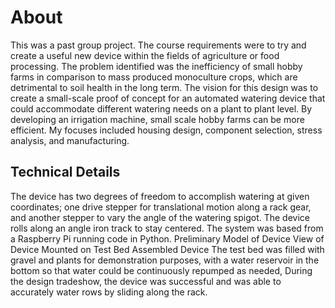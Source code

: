 # About
This was a past group project. The course requirements were to try and create a useful new device within the fields of agriculture or food processing. The problem identified was the inefficiency of small hobby farms in comparison to mass produced monoculture crops, which are detrimental to soil health in the long term. The vision for this design was to create a small-scale proof of concept for an automated watering device that could accommodate different watering needs on a plant to plant level. By developing an irrigation machine, small scale hobby farms can be more efficient. My focuses included housing design, component selection, stress analysis, and manufacturing.

## Technical Details
The device has two degrees of freedom to accomplish watering at given coordinates; one drive stepper for translational motion along a rack gear, and another stepper to
vary the angle of the watering spigot. The device rolls along an angle iron track to stay centered. The system was based from a Raspberry Pi running code in Python.
Preliminary Model of Device
View of Device Mounted on Test Bed Assembled Device
The test bed was filled with gravel and plants for demonstration purposes, with a water reservoir in the bottom so that water could be continuously repumped as needed,
During the design tradeshow, the device was successful and was able to accurately water rows by sliding along the rack.
